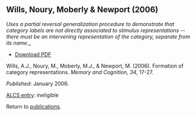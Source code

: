 ## Wills, Noury, Moberly & Newport (2006)

_Uses a partial reversal generalization procedure to demonstrate that category labels are not directly associated to stimulus representations -- there must be an intervening representation of the category, separate from its name_._

- [Download PDF](2006Willsetal.pdf)

Wills, A.J., Noury, M., Moberly, M.J., & Newport, M. (2006). Formation of category representations. _Memory and Cognition, 34_, 17-27.

_Published_: January 2006.

<a href="https://www.alcs.co.uk" target="_blank">ALCS entry</a>: ineligible

Return to [publications](publications.md).



